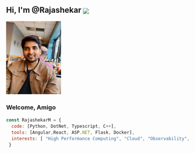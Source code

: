 <h2> Hi, I'm @Rajashekar <img src="https://media.giphy.com/media/kZudRfVBh5F0coAbPC/giphy.gif" align="center" width="50"/></h2>


<img src="Raj.jpg/" width = "150" height = "200"/>

<h3> Welcome, Amigo </h3>


```javascript
const RajashekarM = {
  code: [Python, DotNet, Typescript, C++],
  tools: [Angular,React, ASP.NET, Flask, Docker],
  interests: [ "High Performance Computing", "Cloud", "Observability", "Microservices", "Databases", Deep Learning],
 }
```
